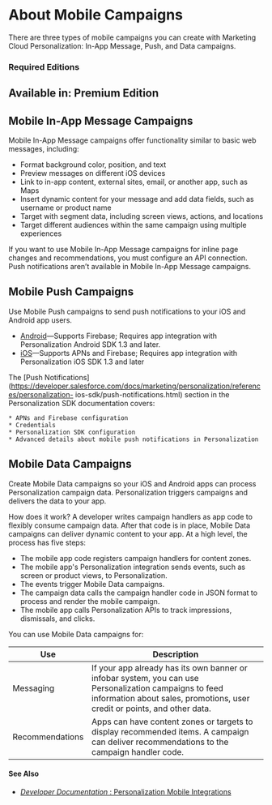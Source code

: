 

# About Mobile Campaigns

There are three types of mobile campaigns you can create with Marketing Cloud
Personalization: In-App Message, Push, and Data campaigns.

### Required Editions

Available in: Premium Edition  
---  
  
## Mobile In-App Message Campaigns

Mobile In-App Message campaigns offer functionality similar to basic web
messages, including:

  * Format background color, position, and text 
  * Preview messages on different iOS devices
  * Link to in-app content, external sites, email, or another app, such as Maps
  * Insert dynamic content for your message and add data fields, such as username or product name 
  * Target with segment data, including screen views, actions, and locations
  * Target different audiences within the same campaign using multiple experiences

If you want to use Mobile In-App Message campaigns for inline page changes and
recommendations, you must configure an API connection. Push notifications
aren’t available in Mobile In-App Message campaigns.

## Mobile Push Campaigns

Use Mobile Push campaigns to send push notifications to your iOS and Android
app users.

  * [Android](https://developer.salesforce.com/docs/marketing/personalization/references/personalization-android-sdk/v1.3.0/push-notifications.html)—Supports Firebase; Requires app integration with Personalization Android SDK 1.3 and later.
  * [iOS](https://developer.salesforce.com/docs/marketing/personalization/references/personalization-ios-sdk/push-notifications.html)—Supports APNs and Firebase; Requires app integration with Personalization iOS SDK 1.3 and later

The [Push
Notifications](https://developer.salesforce.com/docs/marketing/personalization/references/personalization-
ios-sdk/push-notifications.html) section in the Personalization SDK
documentation covers:

    * APNs and Firebase configuration
    * Credentials
    * Personalization SDK configuration
    * Advanced details about mobile push notifications in Personalization

## Mobile Data Campaigns

Create Mobile Data campaigns so your iOS and Android apps can process
Personalization campaign data. Personalization triggers campaigns and delivers
the data to your app.

How does it work? A developer writes campaign handlers as app code to flexibly
consume campaign data. After that code is in place, Mobile Data campaigns can
deliver dynamic content to your app. At a high level, the process has five
steps:

  * The mobile app code registers campaign handlers for content zones.
  * The mobile app's Personalization integration sends events, such as screen or product views, to Personalization.
  * The events trigger Mobile Data campaigns.
  * The campaign data calls the campaign handler code in JSON format to process and render the mobile campaign.
  * The mobile app calls Personalization APIs to track impressions, dismissals, and clicks.

You can use Mobile Data campaigns for:

Use | Description  
---|---  
Messaging | If your app already has its own banner or infobar system, you can use Personalization campaigns to feed information about sales, promotions, user credit or points, and other data.  
Recommendations | Apps can have content zones or targets to display recommended items. A campaign can deliver recommendations to the campaign handler code.  
  
#### See Also

  * [ _Developer Documentation_ : Personalization Mobile Integrations](https://developer.salesforce.com/docs/marketing/personalization/guide/mobile-integration.html)

